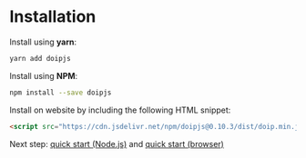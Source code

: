 # Installation

Install using **yarn**:

```bash
yarn add doipjs
```

Install using **NPM**:

```bash
npm install --save doipjs
```

Install on website by including the following HTML snippet:

```html
<script src="https://cdn.jsdelivr.net/npm/doipjs@0.10.3/dist/doip.min.js"></script>
```

Next step: [quick start (Node.js)](quickstart-nodejs.md) and [quick start (browser)](quickstart-browser.md)
